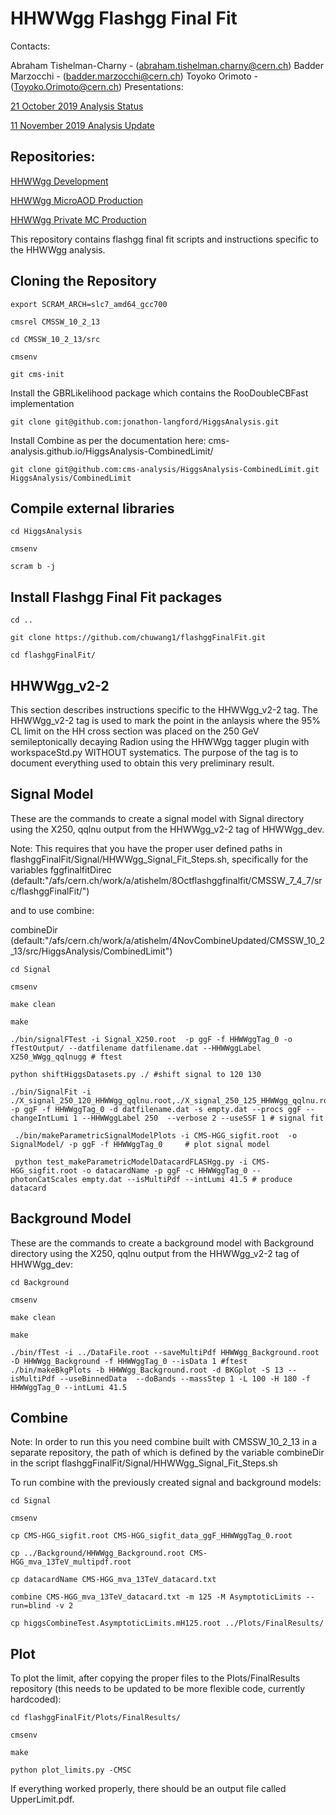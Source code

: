 HHWWgg Flashgg Final Fit
========================
Contacts:

Abraham Tishelman-Charny - (abraham.tishelman.charny@cern.ch)
Badder Marzocchi - (badder.marzocchi@cern.ch)
Toyoko Orimoto - (Toyoko.Orimoto@cern.ch)
Presentations:

[21 October 2019 Analysis Status](https://indico.cern.ch/event/847927/contributions/3606888/attachments/1930081/3196452/HH_WWgg_Analysis_Status_21_October_2019.pdf)

[11 November 2019 Analysis Update](https://indico.cern.ch/event/847923/contributions/3632148/attachments/1942588/3221820/HH_WWgg_Analysis_Update_11_November_2019_2.pdf)

Repositories:
------------

[HHWWgg Development](https://github.com/atishelmanch/flashgg/tree/HHWWgg_dev)

[HHWWgg MicroAOD Production](https://github.com/atishelmanch/flashgg/tree/HHWWgg_Crab)

[HHWWgg Private MC Production](https://github.com/NEUAnalyses/HH_WWgg/tree/HHWWgg_PrivateMC)

This repository contains flashgg final fit scripts and instructions specific to the HHWWgg analysis.

Cloning the Repository
---------------
```
export SCRAM_ARCH=slc7_amd64_gcc700 

cmsrel CMSSW_10_2_13 

cd CMSSW_10_2_13/src 

cmsenv 

git cms-init
```

Install the GBRLikelihood package which contains the RooDoubleCBFast implementation
```
git clone git@github.com:jonathon-langford/HiggsAnalysis.git
```
Install Combine as per the documentation here: cms-analysis.github.io/HiggsAnalysis-CombinedLimit/
```
git clone git@github.com:cms-analysis/HiggsAnalysis-CombinedLimit.git HiggsAnalysis/CombinedLimit
```
Compile external libraries
-----------------------
```
cd HiggsAnalysis 

cmsenv 

scram b -j
```
Install Flashgg Final Fit packages
-----------------------
```
cd .. 

git clone https://github.com/chuwang1/flashggFinalFit.git

cd flashggFinalFit/
```
HHWWgg_v2-2
-----------
This section describes instructions specific to the HHWWgg_v2-2 tag. The HHWWgg_v2-2 tag is used to mark the point in the anlaysis where the 95% CL limit on the HH cross section was placed on the 250 GeV semileptonically decaying Radion using the HHWWgg tagger plugin with workspaceStd.py WITHOUT systematics. The purpose of the tag is to document everything used to obtain this very preliminary result.

Signal Model
-----------
These are the commands to create a signal model with Signal directory using the X250, qqlnu output from the HHWWgg_v2-2 tag of HHWWgg_dev.

Note: This requires that you have the proper user defined paths in flashggFinalFit/Signal/HHWWgg_Signal_Fit_Steps.sh, specifically for the variables fggfinalfitDirec (default:"/afs/cern.ch/work/a/atishelm/8Octflashggfinalfit/CMSSW_7_4_7/src/flashggFinalFit/")

and to use combine:

combineDir (default:"/afs/cern.ch/work/a/atishelm/4NovCombineUpdated/CMSSW_10_2_13/src/HiggsAnalysis/CombinedLimit")
```
cd Signal

cmsenv

make clean

make

./bin/signalFTest -i Signal_X250.root  -p ggF -f HHWWggTag_0 -o fTestOutput/ --datfilename datfilename.dat --HHWWggLabel X250_WWgg_qqlnugg # ftest 

python shiftHiggsDatasets.py ./ #shift signal to 120 130

./bin/SignalFit -i ./X_signal_250_120_HHWWgg_qqlnu.root,./X_signal_250_125_HHWWgg_qqlnu.root,./X_signal_250_130_HHWWgg_qqlnu.root -p ggF -f HHWWggTag_0 -d datfilename.dat -s empty.dat --procs ggF --changeIntLumi 1 --HHWWggLabel 250  --verbose 2 --useSSF 1 # signal fit  

 ./bin/makeParametricSignalModelPlots -i CMS-HGG_sigfit.root  -o SignalModel/ -p ggF -f HHWWggTag_0     # plot signal model

 python test_makeParametricModelDatacardFLASHgg.py -i CMS-HGG_sigfit.root -o datacardName -p ggF -c HHWWggTag_0 --photonCatScales empty.dat --isMultiPdf --intLumi 41.5 # produce datacard
```

Background Model
--------------
These are the commands to create a background model with Background directory using the X250, qqlnu output from the HHWWgg_v2-2 tag of HHWWgg_dev:
```
cd Background 

cmsenv 

make clean

make

./bin/fTest -i ../DataFile.root --saveMultiPdf HHWWgg_Background.root  -D HHWWgg_Background -f HHWWggTag_0 --isData 1 #ftest
./bin/makeBkgPlots -b HHWWgg_Background.root -d BKGplot -S 13 --isMultiPdf --useBinnedData  --doBands --massStep 1 -L 100 -H 180 -f HHWWggTag_0 --intLumi 41.5

```
Combine
-----
Note: In order to run this you need combine built with CMSSW_10_2_13 in a separate repository, the path of which is defined by the variable combineDir in the script flashggFinalFit/Signal/HHWWgg_Signal_Fit_Steps.sh

To run combine with the previously created signal and background models:
```
cd Signal

cmsenv

cp CMS-HGG_sigfit.root CMS-HGG_sigfit_data_ggF_HHWWggTag_0.root

cp ../Background/HHWWgg_Background.root CMS-HGG_mva_13TeV_multipdf.root

cp datacardName CMS-HGG_mva_13TeV_datacard.txt

combine CMS-HGG_mva_13TeV_datacard.txt -m 125 -M AsymptoticLimits --run=blind -v 2

cp higgsCombineTest.AsymptoticLimits.mH125.root ../Plots/FinalResults/
```


Plot
--------
To plot the limit, after copying the proper files to the Plots/FinalResults repository (this needs to be updated to be more flexible code, currently hardcoded):
```
cd flashggFinalFit/Plots/FinalResults/

cmsenv

make

python plot_limits.py -CMSC
```
If everything worked properly, there should be an output file called UpperLimit.pdf.

